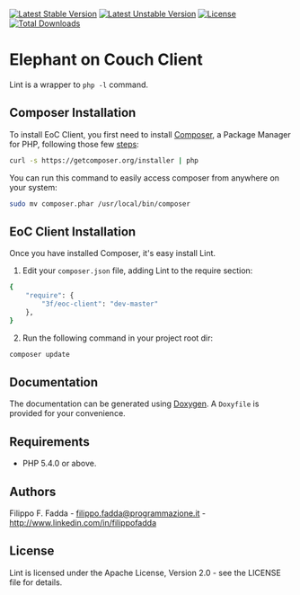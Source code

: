 [![Latest Stable Version](https://poser.pugx.org/3f/eoc-client/v/stable.png)](https://packagist.org/packages/3f/eoc-client)
[![Latest Unstable Version](https://poser.pugx.org/3f/eoc-client/v/unstable.png)](https://packagist.org/packages/3f/eoc-client)
[![License](https://poser.pugx.org/3f/eoc-client/license.svg)](https://packagist.org/packages/3f/eoc-client)
[![Total Downloads](https://poser.pugx.org/3f/eoc-client/downloads.png)](https://packagist.org/packages/3f/eoc-client)


Elephant on Couch Client
========================
Lint is a wrapper to `php -l` command.


Composer Installation
---------------------

To install EoC Client, you first need to install [Composer](http://getcomposer.org/), a Package Manager for
PHP, following those few [steps](http://getcomposer.org/doc/00-intro.md#installation-nix):

```sh
curl -s https://getcomposer.org/installer | php
```

You can run this command to easily access composer from anywhere on your system:

```sh
sudo mv composer.phar /usr/local/bin/composer
```


EoC Client Installation
-----------------------
Once you have installed Composer, it's easy install Lint.

1. Edit your `composer.json` file, adding Lint to the require section:
```sh
{
    "require": {
        "3f/eoc-client": "dev-master"
    },
}
```
2. Run the following command in your project root dir:
```sh
composer update
```


Documentation
-------------
The documentation can be generated using [Doxygen](http://doxygen.org). A `Doxyfile` is provided for your convenience.


Requirements
------------
- PHP 5.4.0 or above.


Authors
-------
Filippo F. Fadda - <filippo.fadda@programmazione.it> - <http://www.linkedin.com/in/filippofadda>


License
-------
Lint is licensed under the Apache License, Version 2.0 - see the LICENSE file for details.